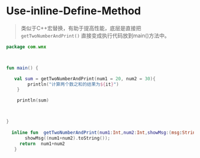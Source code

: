 # Use-inline-Define-Method

> 类似于C++宏替换，有助于提高性能，底层是直接把`getTwoNumberAndPrint()` 直接变成执行代码放到main()方法中。

```kotlin
package com.wnx



fun main() {

   val sum = getTwoNumberAndPrint(num1 = 20, num2 = 30){
        println("计算两个数之和的结果为${it}")
    }

    println(sum)



}
    
  inline fun  getTwoNumberAndPrint(num1:Int,num2:Int,showMsg:(msg:String)->Unit):Int{
       showMsg((num1+num2).toString());
     return  num1+num2
   }

```

